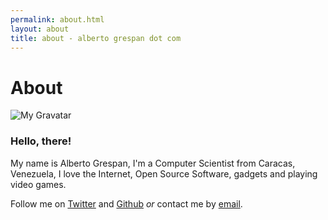 ```yaml
---
permalink: about.html
layout: about
title: about - alberto grespan dot com
---
```

# About

![My Gravatar](http://www.gravatar.com/avatar/006ef14fba8fadd40053ecda5039deb2.png "My gravatar")
### Hello, there!

My name is Alberto Grespan, I'm a Computer Scientist from Caracas, Venezuela, I love the Internet, Open Source Software, gadgets and playing video games.

Follow me on [Twitter](http://twitter.com/albertogg) and [Github](http://github.com/albertogg) *or* contact me by [email](mailto:support@albertogrespan.com).
